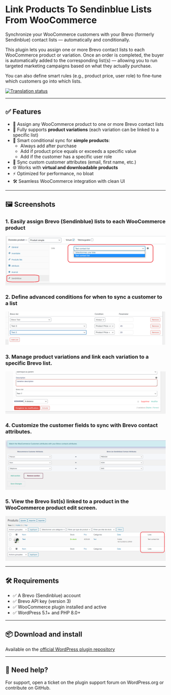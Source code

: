 # Link Products To Sendinblue Lists From WooCommerce

Synchronize your WooCommerce customers with your Brevo (formerly Sendinblue) contact lists — automatically and conditionally.

This plugin lets you assign one or more Brevo contact lists to each WooCommerce product or variation. Once an order is completed, the buyer
is automatically added to the corresponding list(s) — allowing you to run targeted marketing campaigns based on what they actually purchase.

You can also define smart rules (e.g., product price, user role) to fine-tune which customers go into which lists.

[![Translation status](https://translate.wordpress.org/projects/wp-plugins/link-products-to-sendinblue/stats/svg)](https://translate.wordpress.org/projects/wp-plugins/link-products-to-sendinblue/)

---

## ✅ Features

- 🔗 Assign any WooCommerce product to one or more Brevo contact lists
- 🧩 Fully supports **product variations** (each variation can be linked to a specific list)
- 🧠 Smart conditional sync for **simple products**:
    - Always add after purchase
    - Add if product price equals or exceeds a specific value
    - Add if the customer has a specific user role
- 🧬 Sync custom customer attributes (email, first name, etc.)
- 🌐 Works with **virtual and downloadable products**
- ⚡ Optimized for performance, no bloat
- 🛠️ Seamless WooCommerce integration with clean UI

---

## 🖼️ Screenshots

### 1. Easily assign Brevo (Sendinblue) lists to each WooCommerce product

![screenshot-1](https://raw.githubusercontent.com/mzeahmed/link-products-to-sendinblue/refs/heads/main/resources/images/screenshot-1.png)

### 2. Define advanced conditions for when to sync a customer to a list

![screenshot-2](https://github.com/mzeahmed/link-products-to-sendinblue/blob/main/resources/images/screenshot-2.png?raw=true)

### 3. Manage product variations and link each variation to a specific Brevo list.

![screenshot-3](https://github.com/mzeahmed/link-products-to-sendinblue/blob/main/resources/images/screenshot-3.png?raw=true)

### 4. Customize the customer fields to sync with Brevo contact attributes.

![screenshot-3](https://github.com/mzeahmed/link-products-to-sendinblue/blob/main/resources/images/screenshot-4.png?raw=true)

### 5. View the Brevo list(s) linked to a product in the WooCommerce product edit screen.

![screenshot-3](https://github.com/mzeahmed/link-products-to-sendinblue/blob/main/resources/images/screenshot-5.png?raw=true)

---

## 🛠️ Requirements

- ✅ A Brevo (Sendinblue) account
- ✅ Brevo API key (version 3)
- ✅ WooCommerce plugin installed and active
- ✅ WordPress 5.1+ and PHP 8.0+

---

## 📦 Download and install

Available on the [official WordPress plugin repository](https://wordpress.org/plugins/link-products-to-sendinblue/)

---

## 💬 Need help?

For support, open a ticket on the plugin support forum on WordPress.org or contribute on GitHub.
